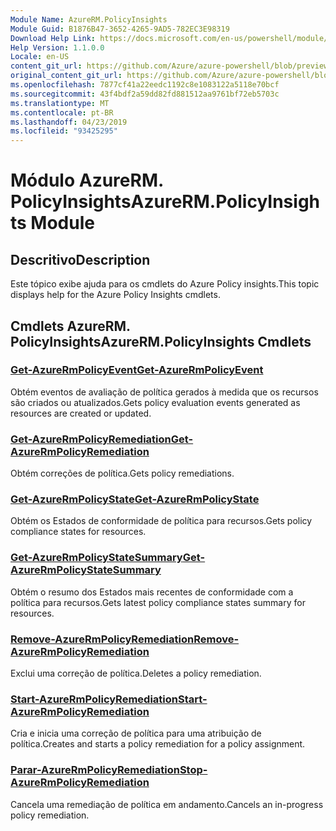 ```yaml
---
Module Name: AzureRM.PolicyInsights
Module Guid: B1876B47-3652-4265-9AD5-782EC3E98319
Download Help Link: https://docs.microsoft.com/en-us/powershell/module/azurerm.policyinsights
Help Version: 1.1.0.0
Locale: en-US
content_git_url: https://github.com/Azure/azure-powershell/blob/preview/src/ResourceManager/PolicyInsights/Commands.PolicyInsights/help/AzureRM.PolicyInsights.md
original_content_git_url: https://github.com/Azure/azure-powershell/blob/preview/src/ResourceManager/PolicyInsights/Commands.PolicyInsights/help/AzureRM.PolicyInsights.md
ms.openlocfilehash: 7877cf41a22eedc1192c8e1083122a5118e70bcf
ms.sourcegitcommit: 43f4bdf2a59dd82fd881512aa9761bf72eb5703c
ms.translationtype: MT
ms.contentlocale: pt-BR
ms.lasthandoff: 04/23/2019
ms.locfileid: "93425295"
---
```

# <span data-ttu-id="7d595-101">Módulo AzureRM. PolicyInsights</span><span class="sxs-lookup"><span data-stu-id="7d595-101">AzureRM.PolicyInsights Module</span></span>
## <span data-ttu-id="7d595-102">Descritivo</span><span class="sxs-lookup"><span data-stu-id="7d595-102">Description</span></span>
<span data-ttu-id="7d595-103">Este tópico exibe ajuda para os cmdlets do Azure Policy insights.</span><span class="sxs-lookup"><span data-stu-id="7d595-103">This topic displays help for the Azure Policy Insights cmdlets.</span></span>

## <span data-ttu-id="7d595-104">Cmdlets AzureRM. PolicyInsights</span><span class="sxs-lookup"><span data-stu-id="7d595-104">AzureRM.PolicyInsights Cmdlets</span></span>
### [<span data-ttu-id="7d595-105">Get-AzureRmPolicyEvent</span><span class="sxs-lookup"><span data-stu-id="7d595-105">Get-AzureRmPolicyEvent</span></span>](Get-AzureRmPolicyEvent.md)
<span data-ttu-id="7d595-106">Obtém eventos de avaliação de política gerados à medida que os recursos são criados ou atualizados.</span><span class="sxs-lookup"><span data-stu-id="7d595-106">Gets policy evaluation events generated as resources are created or updated.</span></span>

### [<span data-ttu-id="7d595-107">Get-AzureRmPolicyRemediation</span><span class="sxs-lookup"><span data-stu-id="7d595-107">Get-AzureRmPolicyRemediation</span></span>](Get-AzureRmPolicyRemediation.md)
<span data-ttu-id="7d595-108">Obtém correções de política.</span><span class="sxs-lookup"><span data-stu-id="7d595-108">Gets policy remediations.</span></span>

### [<span data-ttu-id="7d595-109">Get-AzureRmPolicyState</span><span class="sxs-lookup"><span data-stu-id="7d595-109">Get-AzureRmPolicyState</span></span>](Get-AzureRmPolicyState.md)
<span data-ttu-id="7d595-110">Obtém os Estados de conformidade de política para recursos.</span><span class="sxs-lookup"><span data-stu-id="7d595-110">Gets policy compliance states for resources.</span></span>

### [<span data-ttu-id="7d595-111">Get-AzureRmPolicyStateSummary</span><span class="sxs-lookup"><span data-stu-id="7d595-111">Get-AzureRmPolicyStateSummary</span></span>](Get-AzureRmPolicyStateSummary.md)
<span data-ttu-id="7d595-112">Obtém o resumo dos Estados mais recentes de conformidade com a política para recursos.</span><span class="sxs-lookup"><span data-stu-id="7d595-112">Gets latest policy compliance states summary for resources.</span></span>

### [<span data-ttu-id="7d595-113">Remove-AzureRmPolicyRemediation</span><span class="sxs-lookup"><span data-stu-id="7d595-113">Remove-AzureRmPolicyRemediation</span></span>](Remove-AzureRmPolicyRemediation.md)
<span data-ttu-id="7d595-114">Exclui uma correção de política.</span><span class="sxs-lookup"><span data-stu-id="7d595-114">Deletes a policy remediation.</span></span>

### [<span data-ttu-id="7d595-115">Start-AzureRmPolicyRemediation</span><span class="sxs-lookup"><span data-stu-id="7d595-115">Start-AzureRmPolicyRemediation</span></span>](Start-AzureRmPolicyRemediation.md)
<span data-ttu-id="7d595-116">Cria e inicia uma correção de política para uma atribuição de política.</span><span class="sxs-lookup"><span data-stu-id="7d595-116">Creates and starts a policy remediation for a policy assignment.</span></span>

### [<span data-ttu-id="7d595-117">Parar-AzureRmPolicyRemediation</span><span class="sxs-lookup"><span data-stu-id="7d595-117">Stop-AzureRmPolicyRemediation</span></span>](Stop-AzureRmPolicyRemediation.md)
<span data-ttu-id="7d595-118">Cancela uma remediação de política em andamento.</span><span class="sxs-lookup"><span data-stu-id="7d595-118">Cancels an in-progress policy remediation.</span></span>

